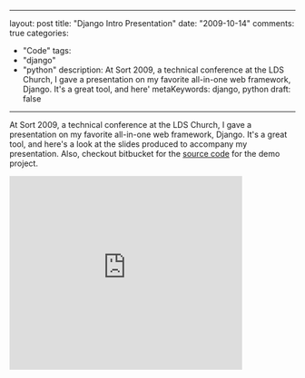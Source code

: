
---
layout: post
title: "Django Intro Presentation"
date: "2009-10-14"
comments: true
categories:
  - "Code"
tags:
  - "django"
  - "python"
description: At Sort 2009, a technical conference at the LDS Church, I gave a presentation on my favorite all-in-one web framework, Django.  It's a great tool, and here'
metaKeywords: django, python
draft: false
---

At Sort 2009, a technical conference at the LDS Church, I gave a presentation on my favorite all-in-one web framework, Django.  It's a great tool, and here's a look at the slides produced to accompany my presentation.  Also, checkout bitbucket for the <a href="https://www.bitbucket.org/jtsnake/hymnorganizer">source code</a> for the demo project.

<!--more-->

<iframe src="https://docs.google.com/present/embed?id=dcsq834g_62fspdmdgk" frameborder="0" width="410" height="342"></iframe>

  
